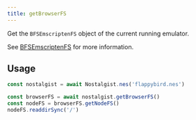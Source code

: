 ```yaml
---
title: getBrowserFS
---
```


Get the `BFSEmscriptenFS` object of the current running emulator.

See [BFSEmscriptenFS](https://jvilk.com/browserfs/1.4.1/classes/_generic_emscripten_fs_.bfsemscriptenfs.html) for more information.

## Usage
```js
const nostalgist = await Nostalgist.nes('flappybird.nes')

const browserFS = await nostalgist.getBrowserFS()
const nodeFS = browserFS.getNodeFS()
nodeFS.readdirSync('/')
```
